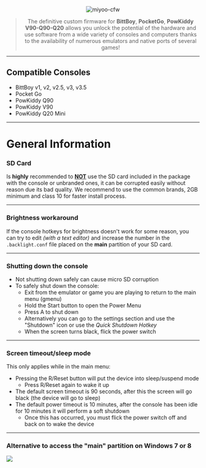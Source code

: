 <div align="center">

![miyoo-cfw](https://github.com/TriForceX/MiyooCFW/assets/16083854/51119d94-24a5-47b7-8bbd-f93b997c36c1)

> The definitive custom firmware for **BittBoy**, **PocketGo**, **PowKiddy V90-Q90-Q20** allows you unlock the potential of the hardware and use software from a wide variety of consoles and computers thanks to the availability of numerous emulators and native ports of several games!

---


</div>

## Compatible Consoles
- BittBoy v1, v2, v2.5, v3, v3.5
- Pocket Go
- PowKiddy Q90
- PowKiddy V90
- PowKiddy Q20 Mini

---

# General Information

### SD Card
Is <b>highly</b> recommended to <b><u>NOT</u></b> use the SD card included in the package with the console or unbranded ones, it can be corrupted easily without reason due its bad quality. We recommend to use the common brands, 2GB minimum and class 10 for faster install process.

---

### Brightness workaround
If the console hotkeys for brightness doesn't work for some reason, you can try to edit _(with a text editor)_ and increase the number in the `.backlight.conf` file placed on the **main** partition of your SD card.

---

### Shutting down the console
- Not shutting down safely can cause micro SD corruption
- To safely shut down the console:
  - Exit from the emulator or game you are playing to return to the main menu (gmenu)
  - Hold the Start button to open the Power Menu
  - Press A to shut down
  - Alternatively you can go to the settings section and use the "Shutdown" icon or use the *Quick Shutdown Hotkey*
  - When the screen turns black, flick the power switch

---
 
### Screen timeout/sleep mode
This only applies while in the main menu:
- Pressing the R/Reset button will put the device into sleep/suspend mode
  - Press R/Reset again to wake it up
- The default screen timeout is 90 seconds, after this the screen will go black (the device will go to sleep)
- The default power timeout is 10 minutes, after the console has been idle for 10 minutes it will perform a soft shutdown
  - Once this has occurred, you must flick the power switch off and back on to wake the device

---

### Alternative to access the "main" partition on Windows 7 or 8
<a href="https://user-images.githubusercontent.com/16083854/61264146-7d710e80-a759-11e9-99e4-de446c032818.jpg"><img src="https://user-images.githubusercontent.com/16083854/61264146-7d710e80-a759-11e9-99e4-de446c032818.jpg"></a>